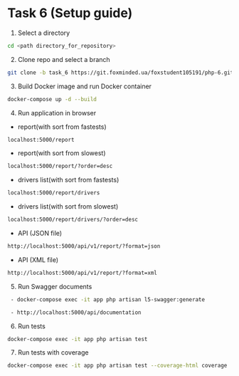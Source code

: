# Task 6 (Setup guide)

1. Select a directory
```sh
cd <path directory_for_repository>
```
2. Clone repo and select a branch
```sh
git clone -b task_6 https://git.foxminded.ua/foxstudent105191/php-6.git
```
3. Build Docker image and run Docker container
```sh
docker-compose up -d --build
```
4. Run application in browser

 - report(with sort from fastests)
```sh
localhost:5000/report
```
- report(with sort from slowest)
```sh
localhost:5000/report/?order=desc
```
 - drivers list(with sort from fastests)
```sh
localhost:5000/report/drivers
```
 - drivers list(with sort from slowest)
```sh
localhost:5000/report/drivers/?order=desc
```
 - API (JSON file)
 ```sh
http://localhost:5000/api/v1/report/?format=json
 ```
 - API (XML file)
 ```sh
 http://localhost:5000/api/v1/report/?format=xml
 ```
5. Run Swagger documents
```sh
 - docker-compose exec -it app php artisan l5-swagger:generate
```
```sh
 - http://localhost:5000/api/documentation
```
6. Run tests
```sh
docker-compose exec -it app php artisan test
```
7. Run tests with coverage
```sh
docker-compose exec -it app php artisan test --coverage-html coverage
```

